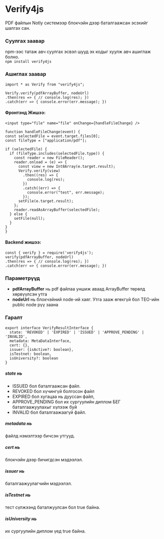 ﻿# Verify4js
PDF файлын Notly системээр блокчэйн дээр баталгаажсан эсэхийг шалгах сан.

### Суулгах заавар

npm-ээс татаж авч суулгах эсвэл шууд эх кодыг хуулж авч ашиглаж болно. <br/>
```npm install verify4js```

### Ашиглах заавар
```
import * as Verify from "verify4js";

Verify.verify(pdfArrayBuffer, nodeUrl)
.then(res => { // console.log(res); })
.catch(err => { console.error(err.message); })
```
#### Фронтэнд Жишээ:
```
<input type="file" name="file" onChange={handleFileChange} />

function handleFileChange(event) {
const selectedFile = event.target.files[0];
const fileType = ["application/pdf"];

if (selectedFile) {
  if (fileType.includes(selectedFile.type)) {
    const reader = new FileReader(); 
    reader.onload = (e) => { 
      const view = new Int8Array(e.target.result); 
      Verify.verify(view)
        .then((res) => {
          console.log(res);
        })
        .catch((err) => {
          console.error("test", err.message); 
        });
      setFile(e.target.result);
    };
    reader.readAsArrayBuffer(selectedFile);
  } else {
    setFile(null);
  }
}
}
```
#### Backend жишээ:

```
const { verify } = require('verify4js');
verify(pdfArrayBuffer, nodeUrl)
.then(res => { // console.log(res); })
.catch(err => { console.error(err.message); })
```

### Параметрүүд

- **pdfArrayBuffer** нь pdf файлаа уншиж аваад ArrayBuffer төрөлд хөрвүүлсэн утга
- **nodeUrl** нь блокчэйний node-ий хаяг. Утга зааж өгөхгүй бол TEO-ийн public node рүү заана

### Гаралт

```
export interface VerifyResultInterface { 
  state: 'REVOKED' | 'EXPIRED' | 'ISSUED' | 'APPROVE_PENDING' | 'INVALID',
  metadata: MetaDataInterface, 
  cert: {}, 
  issuer: {isActive?: boolean}, 
  isTestnet: boolean, 
  isUniversity?: boolean 
}
```

##### state нь
- ISSUED бол баталгаажсан файл. 
- REVOKED бол хүчингүй болгосон файл
- EXPIRED бол хугацаа нь дууссан файл,
- APPROVE_PENDING бол их сургуулийн диплом БЕГ баталгаажуулахыг хүлээж буй
- INVALID бол баталгаажаагүй файл.
##### metadata нь 
файлд нэмэлтээр бичсэн утгууд.
##### cert нь 
блокчэйн дээр бичигдсэн мэдээлэл.
##### issuer нь 
баталгаажуулагчийн мэдээлэл.
##### isTestnet нь 
тест сүлжээнд баталжуулсан бол true байна.
##### isUniversity нь 
их сургуулийн диплом үед true байна.
